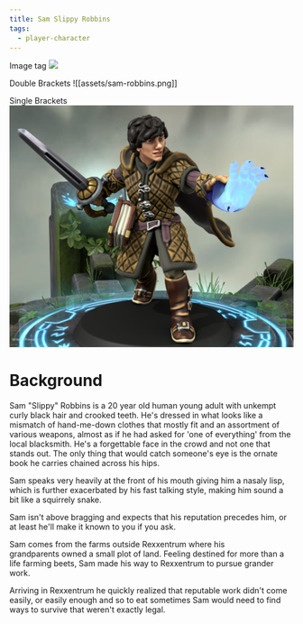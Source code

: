 ```yaml
---
title: Sam Slippy Robbins
tags:
  - player-character
---
```


Image tag
<img src="../assets/sam-robbins.png"/>

Double Brackets
![[assets/sam-robbins.png]]

Single Brackets
![](assets/sam-robbins.png)

# Background

Sam "Slippy" Robbins is a 20 year old human young adult with unkempt curly black hair and crooked teeth. He's dressed in what looks like a mismatch of hand-me-down clothes that mostly fit and an assortment of various weapons, almost as if he had asked for 'one of everything' from the local blacksmith. He's a forgettable face in the crowd and not one that stands out. The only thing that would catch someone's eye is the ornate book he carries chained across his hips.

Sam speaks very heavily at the front of his mouth giving him a nasaly lisp, which is further exacerbated by his fast talking style, making him sound a bit like a squirrely snake.

Sam isn't above bragging and expects that his reputation precedes him, or at least he'll make it known to you if you ask.

Sam comes from the farms outside Rexxentrum where his grandparents owned a small plot of land. Feeling destined for more than a life farming beets, Sam made his way to Rexxentrum to pursue grander work.

Arriving in Rexxentrum he quickly realized that reputable work didn't come easily, or easily enough and so to eat sometimes Sam would need to find ways to survive that weren't exactly legal.